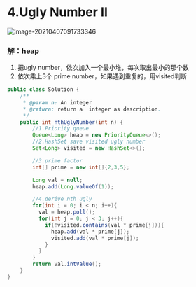 # 4.Ugly Number II

![image-20210407091733346](https://raw.githubusercontent.com/TWDH/Leetcode-From-Zero/pictures/img/image-20210407091733346.png)

### 解：heap

1. 把ugly number，依次加入一个最小堆，每次取出最小的那个数
2. 依次乘上3个 prime number，如果遇到重复的，用visited判断

```java
public class Solution {
    /**
     * @param n: An integer
     * @return: return a  integer as description.
     */
    public int nthUglyNumber(int n) {
        //1.Priority queue
        Queue<Long> heap = new PriorityQueue<>();
        //2.HashSet save visited ugly number
        Set<Long> visited = new HashSet<>();

        //3.prime factor
        int[] prime = new int[]{2,3,5};

        Long val = null;
        heap.add(Long.valueOf(1));

        //4.derive nth ugly
        for(int i = 0; i < n; i++){
          val = heap.poll();
          for(int j = 0; j < 3; j++){
            if(!visited.contains(val * prime[j])){
              heap.add(val * prime[j]);
              visited.add(val * prime[j]);
            }
          }
        }
        return val.intValue();
    }
}
```









